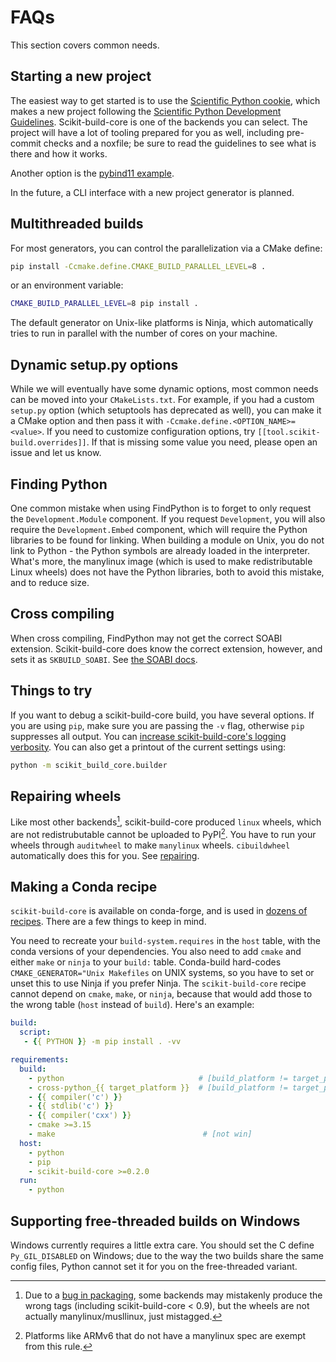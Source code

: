 # FAQs

This section covers common needs.

## Starting a new project

The easiest way to get started is to use the [Scientific Python cookie][], which
makes a new project following the [Scientific Python Development Guidelines][]. Scikit-build-core
is one of the backends you can select. The project will have a lot of tooling prepared
for you as well, including pre-commit checks and a noxfile; be sure to read the guidelines
to see what is there and how it works.

Another option is the [pybind11 example][].

In the future, a CLI interface with a new project generator is planned.

## Multithreaded builds

For most generators, you can control the parallelization via a CMake define:

```bash
pip install -Ccmake.define.CMAKE_BUILD_PARALLEL_LEVEL=8 .
```

or an environment variable:

```bash
CMAKE_BUILD_PARALLEL_LEVEL=8 pip install .
```

The default generator on Unix-like platforms is Ninja, which automatically tries
to run in parallel with the number of cores on your machine.

## Dynamic setup.py options

While we will eventually have some dynamic options, most common needs can be
moved into your `CMakeLists.txt`. For example, if you had a custom `setup.py`
option (which setuptools has deprecated as well), you can make it a CMake option
and then pass it with `-Ccmake.define.<OPTION_NAME>=<value>`. If you need to
customize configuration options, try `[[tool.scikit-build.overrides]]`. If that
is missing some value you need, please open an issue and let us know.

## Finding Python

One common mistake when using FindPython is to forget to only request the
`Development.Module` component. If you request `Development`, you will also
require the `Development.Embed` component, which will require the Python
libraries to be found for linking. When building a module on Unix, you do not
link to Python - the Python symbols are already loaded in the interpreter.
What's more, the manylinux image (which is used to make redistributable Linux
wheels) does not have the Python libraries, both to avoid this mistake, and to
reduce size.

## Cross compiling

When cross compiling, FindPython may not get the correct SOABI extension.
Scikit-build-core does know the correct extension, however, and sets it as
`SKBUILD_SOABI`. See [the SOABI docs](#soabi).

## Things to try

If you want to debug a scikit-build-core build, you have several options. If you
are using `pip`, make sure you are passing the `-v` flag, otherwise `pip`
suppresses all output. You can
[increase scikit-build-core's logging verbosity](#verbosity). You can also get a
printout of the current settings using:

```bash
python -m scikit_build_core.builder
```

## Repairing wheels

Like most other backends[^1], scikit-build-core produced `linux` wheels, which
are not redistrubutable cannot be uploaded to PyPI[^2]. You have to run your
wheels through `auditwheel` to make `manylinux` wheels. `cibuildwheel`
automatically does this for you. See [repairing](#repairing-wheels).

## Making a Conda recipe

`scikit-build-core` is available on conda-forge, and is used in [dozens
of recipes][]. There are a few things to keep in mind.

You need to recreate your `build-system.requires` in the `host` table, with the
conda versions of your dependencies. You also need to add `cmake` and either
`make` or `ninja` to your `build:` table. Conda-build hard-codes
`CMAKE_GENERATOR="Unix Makefiles` on UNIX systems, so you have to set or unset
this to use Ninja if you prefer Ninja. The `scikit-build-core` recipe cannot
depend on `cmake`, `make`, or `ninja`, because that would add those to the wrong
table (`host` instead of `build`). Here's an example:

```yaml
build:
  script:
   - {{ PYTHON }} -m pip install . -vv

requirements:
  build:
    - python                              # [build_platform != target_platform]
    - cross-python_{{ target_platform }}  # [build_platform != target_platform]
    - {{ compiler('c') }}
    - {{ stdlib('c') }}
    - {{ compiler('cxx') }}
    - cmake >=3.15
    - make                                 # [not win]
  host:
    - python
    - pip
    - scikit-build-core >=0.2.0
  run:
    - python
```

## Supporting free-threaded builds on Windows

Windows currently requires a little extra care. You should set the C define
`Py_GIL_DISABLED` on Windows; due to the way the two builds share the same
config files, Python cannot set it for you on the free-threaded variant.

[^1]:
    Due to a [bug in packaging](https://github.com/pypa/packaging/issues/160),
    some backends may mistakenly produce the wrong tags (including
    scikit-build-core < 0.9), but the wheels are not actually
    manylinux/musllinux, just mistagged.

[^2]:
    Platforms like ARMv6 that do not have a manylinux spec are exempt from this
    rule.

<!-- prettier-ignore-start -->

[scientific python cookie]: https://github.com/scientific-python/cookie
[scientific python development guidelines]: https://learn.scientific-python.org/development
[pybind11 example]: https://github.com/pybind/scikit_build_example
[dozens of recipes]: https://github.com/search?type=code&q=org%3Aconda-forge+path%3Arecipe%2Fmeta.yaml+scikit-build-core

<!-- prettier-ignore-end -->
